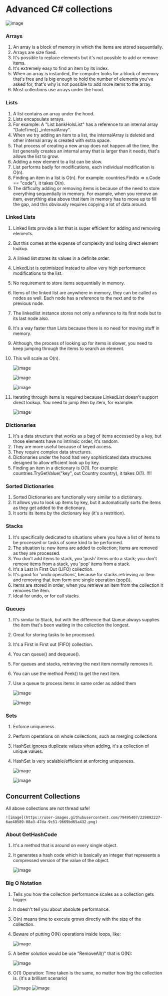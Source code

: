 # Advanced C# collections

![image](https://user-images.githubusercontent.com/79495407/229903262-a49eef5c-5afd-4ae8-99cd-1cb210b99b5d.png)

### Arrays

1) An array is a block of memory in which the items are stored sequentially.
2) Arrays are size fixed.
3) It's possible to replace elements but it's not possible to add or remove items.
4) It's extremely easy to find an item by its index.
5) When an array is instantied, the computer looks for a block of memory that's free and is big enough to hold the number of elements you've asked for, that's why is not possible to add more items to the array.
6) Most collections use arrays under the hood.

### Lists

1) A list contains an array under the hood.
2) Lists encapsulate arrays.
3) For example: A "List<DateTime> bankHolsList" has a reference to an internal array "DateTime[] _internalArray".
4) When we try adding an item to a list, the internalArray is deleted and other internal array is created with extra space.
5) That process of creating a new array does not happen all the time, the list generally creates an internal array that is larger than it needs, that's allows the list to grow.
6) Adding a new element to a list can be slow.
7) List<T> performs badly for modifications, each individual modification is O(n).
8) Finding an item in a list is O(n). For example: countries.Find(x => x.Code == "code"), it takes O(n).
9) The difficulty adding or removing items is because of the need to store everything sequentially in memory. For example, when you remove an item, everything
    else above that item in memory has to move up to fill the gap, and this obviously requires copying a lot of data around.
    
### Linked Lists
 
1) Linked lists provide a list that is super efficient for adding and removing elements.
2) But this comes at the expense of complexity and losing direct element lookup.    
3) A linked list stores its values in a definite order.
4) LinkedList is optimisized instead to allow very high performance modifications to the list.
5) No requirement to store items sequentially in memory.
6) Items of the linked list are anywhere in memory, they can be called as nodes as well. Each node has a reference to the next and to the previous node.
7) The linkedlist instance stores not only a reference to its first node but to its last node also.
8) It's a way faster than Lists because there is no need for moving stuff in memory.
9) Although, the process of looking up for items is slower, you need to keep jumping through the items to search an element.
10) This will scale as O(n).

    ![image](https://user-images.githubusercontent.com/79495407/229603514-26c5fc69-0bea-413f-8c50-7a4018ba9533.png)
    
    ![image](https://user-images.githubusercontent.com/79495407/229616168-b86c1f5b-a213-4c97-885d-6d64ed5410f4.png)

    ![image](https://user-images.githubusercontent.com/79495407/229627483-73de33fd-5fd4-4e70-bca1-324b61e537bf.png)
    
11) Iterating through items is required because LinkedList<T> doesn't support direct lookup. You need to jump item by item, for example:
    
    ![image](https://user-images.githubusercontent.com/79495407/229825194-a89c71a3-a0a1-4a1b-942e-b68f6a046c58.png)


### Dictionaries

1) It's a data structure that works as a bag of items accessed by a key, but those elements have no intrinsic order, it's random.
2) They are more useful because of keyed access.
3) They require complex data structures.
4) Dictionaries under the hood had very sophisticated data structures designed to allow efficient look up by key.
5) Finding an item in a dictionary is O(1). For example: countries.TryGetValue("key", out Country country), it takes O(1). !!!!

### Sorted Dictionaries

1) Sorted Dictionaries are functionally very similar to a dictionary.
2) It allows you to look up items by key, but it automatically sorts the items as they get added to the dictionary.
3) It sorts its items by the dictionary key (it's a restrition).

### Stacks

1) It's specifically dedicated to situations where you have a list of items to be processed or tasks of some kind to be performed.
2) The situation is: new items are added to collection; Items are removed as they are processed.
3) You don't add items to stack, you 'push' items onto a stack; you don't remove items from a stack, you 'pop' items from a stack.
4) It's a Last In First Out (LIFO) collection.
5) It's good for 'undo operations', because for stacks retrieving an item and removing that item form one single operation (pop()).
6) Items are stored in order, when you retrieve an item from the collection it removes the item.
7) Ideal for undo, or for call stacks.

### Queues

1) It's similar to Stack<T>, but with the difference that Queue<T> always supplies the item that's been waiting in the collection the longest.
2) Great for storing tasks to be processed.
3) It's a First in First out (FIFO) collection.
4) You can queue() and dequeue().
5) For queues and stacks, retrieving the next item normally removes it.
6) You can use the method Peek() to get the next item.    
7) Use a queue to process items in same order as added them
   
    ![image](https://user-images.githubusercontent.com/79495407/229881792-c53dc3fa-03ac-491c-878b-71028fc9a176.png)

    ![image](https://user-images.githubusercontent.com/79495407/229885973-8f8b1a25-f598-4adf-9749-46b451fb3ee4.png)

### Sets
    
1) Enforce uniqueness
2) Perform operations on whole collections, such as merging collections
3) HashSet<T> ignores duplicate values when adding, it's a collection of unique values.
4) HashSet<T> is very scalable/efficient at enforcing uniqueness.
    
    ![image](https://user-images.githubusercontent.com/79495407/229901997-cd21a496-1978-47fe-a457-6588e3488b75.png)
    
    ![image](https://user-images.githubusercontent.com/79495407/229902875-8a09714c-1ea8-4637-a6be-9961eac649e1.png)

## Concurrent Collections
    
All above collections are not thread safe!
    
    ![image](https://user-images.githubusercontent.com/79495407/229892227-6ae40589-08a3-47da-9c51-9669bd65a432.png)

### About GetHashCode
    
1) It's a method that is around on every single object.
2) It generates a hash code which is basically an integer that represents a compressed version of the value of the object.

    ![image](https://user-images.githubusercontent.com/79495407/229597617-b52f3115-7088-4ee2-ad62-d6dd0e6adbe0.png)
    
### Big O Notation

1) Tells you how the collection performance scales as a collection gets bigger.
2) It doesn't tell you about absolute performance.
3) O(n) means time to execute grows directly with the size of the collection.
4) Beware of putting O(N) operations inside loops, like:

    ![image](https://user-images.githubusercontent.com/79495407/229543164-c42e5b8a-4af2-48bb-9b21-83ce6358cc4b.png)
    
5) A better solution would be use "RemoveAll()" that is O(N):
  
    ![image](https://user-images.githubusercontent.com/79495407/229541777-fd516847-c03a-4621-be45-5c1ad276684f.png)

6) O(1) Operation: Time taken is the same, no matter how big the collection is. (it's a brilliant scenario)

    ![image](https://user-images.githubusercontent.com/79495407/229543010-42152fab-957c-436e-a164-773561af2bf5.png)
    ![image](https://user-images.githubusercontent.com/79495407/229551709-1ede8d68-ef14-40b4-bb5e-631f65a7f135.png)

